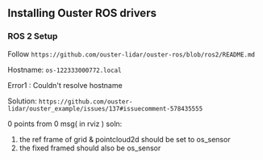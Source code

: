 ## Installing Ouster ROS drivers

### ROS 2 Setup

Follow ``https://github.com/ouster-lidar/ouster-ros/blob/ros2/README.md``

Hostname: ``os-122333000772.local``

Error1 : Couldn't resolve hostname 

Solution: ``https://github.com/ouster-lidar/ouster_example/issues/137#issuecomment-578435555``


0 points from 0 msg( in rviz ) 
soln: 
1. the ref frame of grid & pointcloud2d should be set to os_sensor  
2. the fixed framed should also be os_sensor
